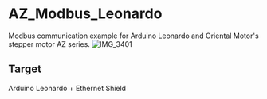 # AZ_Modbus_Leonardo
Modbus communication example for Arduino Leonardo and Oriental Motor's stepper motor AZ series.
![IMG_3401](https://user-images.githubusercontent.com/1097902/63915957-3f624c80-ca72-11e9-8e48-e81339ee7a36.jpg)

## Target
Arduino Leonardo + Ethernet Shield
